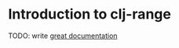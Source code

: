 # Introduction to clj-range

TODO: write [great documentation](http://jacobian.org/writing/great-documentation/what-to-write/)

